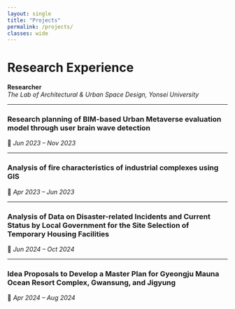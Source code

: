```yaml
---
layout: single
title: "Projects"
permalink: /projects/
classes: wide
---
```


#  Research Experience

**Researcher**  
*The Lab of Architectural & Urban Space Design, Yonsei University*

---

###  Research planning of BIM-based Urban Metaverse evaluation model through user brain wave detection  
📅 *Jun 2023 – Nov 2023*

---

###  Analysis of fire characteristics of industrial complexes using GIS  
📅 *Apr 2023 – Jun 2023*

---

###  Analysis of Data on Disaster-related Incidents and Current Status by Local Government for the Site Selection of Temporary Housing Facilities  
📅 *Jun 2024 – Oct 2024*

---

###  Idea Proposals to Develop a Master Plan for Gyeongju Mauna Ocean Resort Complex, Gwansung, and Jigyung  
📅 *Apr 2024 – Aug 2024*
